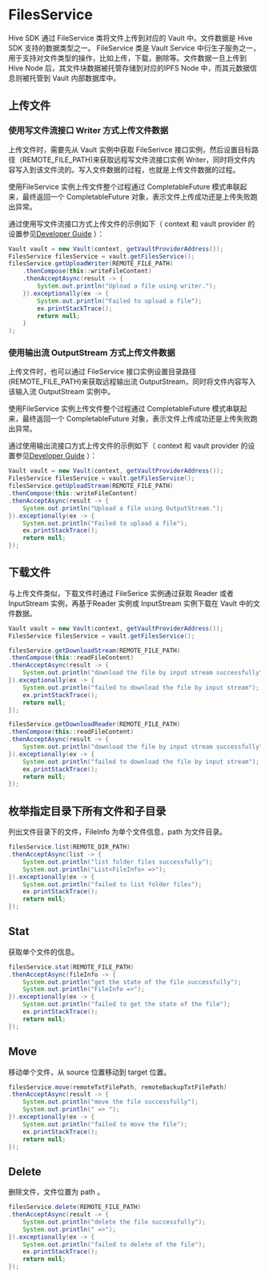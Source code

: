 # FilesService

Hive SDK 通过 FileService 类将文件上传到对应的 Vault 中。文件数据是 Hive SDK 支持的数据类型之一。
FileService 类是 Vault Service 中衍生子服务之一，用于支持对文件类型的操作，比如上传，下载，删除等。文件数据一旦上传到 Hive Node 后，其文件块数据被托管存储到对应的IPFS Node 中，而其元数据信息则被托管到 Vault 内部数据库中。

## 上传文件

### 使用写文件流接口 Writer 方式上传文件数据

上传文件时，需要先从 Vault 实例中获取 FileSerivce 接口实例，然后设置目标路径（REMOTE_FILE_PATH)来获取远程写文件流接口实例 Writer，同时将文件内容写入到该文件流的。写入文件数据的过程，也就是上传文件数据的过程。

使用FileService 实例上传文件整个过程通过 CompletableFuture 模式串联起来，最终返回一个 CompletableFuture 对象，表示文件上传成功还是上传失败跑出异常。

通过使用写文件流接口方式上传文件的示例如下（ context 和 vault provider 的设置参见[Developer Guide](README.md) ）：

```java
Vault vault = new Vault(context, getVaultProviderAddress());
FilesService filesService = vault.getFilesService();
filesService.getUploadWriter(REMOTE_FILE_PATH)
    .thenCompose(this::writeFileContent)
    .thenAcceptAsync(result -> {
        System.out.println("Upload a file using writer.");
    }).exceptionally(ex -> {
        System.out.println("Failed to upload a file");
        ex.printStackTrace();
        return null;
    }
);
```

### 使用输出流 OutputStream 方式上传文件数据

上传文件时，也可以通过 FileService 接口实例设置目录路径 (REMOTE_FILE_PATH)来获取远程输出流 OutputStream，同时将文件内容写入该输入流 OutputStream 实例中。

使用FileService 实例上传文件整个过程通过 CompletableFuture 模式串联起来，最终返回一个 CompletableFuture 对象，表示文件上传成功还是上传失败跑出异常。

通过使用输出流接口方式上传文件的示例如下（ context 和 vault provider 的设置参见[Developer Guide](README.md) ）：


```java
Vault vault = new Vault(context, getVaultProviderAddress());
FilesService filesService = vault.getFilesService();
filesService.getUploadStream(REMOTE_FILE_PATH)
.thenCompose(this::writeFileContent)
.thenAcceptAsync(result -> {
    System.out.println("Upload a file using OutputStream.");
}).exceptionally(ex -> {
    System.out.println("Failed to upload a file");
    ex.printStackTrace();
    return null;
});
```

## 下载文件

与上传文件类似，下载文件时通过 FileSerice 实例通过获取 Reader 或者 InputStream 实例，再基于Reader 实例或 InputStream 实例下载在 Vault 中的文件数据。

```java
Vault vault = new Vault(context, getVaultProviderAddress());
FilesService filesService = vault.getFilesService();

filesService.getDownloadStream(REMOTE_FILE_PATH)
.thenCompose(this::readFileContent)
.thenAcceptAsync(result -> {
    System.out.println("download the file by input stream successfully");
}).exceptionally(ex -> {
    System.out.println("failed to download the file by input stream");
    ex.printStackTrace();
    return null;
});

filesService.getDownloadReader(REMOTE_FILE_PATH)
.thenCompose(this::readFileContent)
.thenAcceptAsync(result -> {
    System.out.println("download the file by input stream successfully");
}).exceptionally(ex -> {
    System.out.println("failed to download the file by input stream");
    ex.printStackTrace();
    return null;
});
```

## 枚举指定目录下所有文件和子目录

列出文件目录下的文件，FileInfo 为单个文件信息，path 为文件目录。

```java
filesService.list(REMOTE_DIR_PATH)
.thenAcceptAsync(list -> {
    System.out.println("list folder files successfully");
    System.out.println("List<FileInfo> =>");
}).exceptionally(ex -> {
    System.out.println("failed to list folder files");
    ex.printStackTrace();
    return null;
});
```

## Stat

获取单个文件的信息。

```java
filesService.stat(REMOTE_FILE_PATH)
.thenAcceptAsync(fileInfo -> {
    System.out.println("get the state of the file successfully");
    System.out.println("FileInfo =>");
}).exceptionally(ex -> {
    System.out.println("failed to get the state of the file");
    ex.printStackTrace();
    return null;
});
```

## Move

移动单个文件，从 source 位置移动到 target 位置。

```java
filesService.move(remoteTxtFilePath, remoteBackupTxtFilePath)
.thenAcceptAsync(result -> {
    System.out.println("move the file successfully");
    System.out.println(" => ");
}).exceptionally(ex -> {
    System.out.println("failed to move the file");
    ex.printStackTrace();
    return null;
});
```

## Delete

删除文件，文件位置为 path 。

```java
filesService.delete(REMOTE_FILE_PATH)
.thenAcceptAsync(result -> {
    System.out.println("delete the file successfully");
    System.out.println(" =>");
}).exceptionally(ex -> {
    System.out.println("failed to delete of the file");
    ex.printStackTrace();
    return null;
});
```
